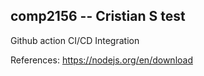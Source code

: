 comp2156 -- Cristian S
test
-
Github action CI/CD Integration

References:
https://nodejs.org/en/download